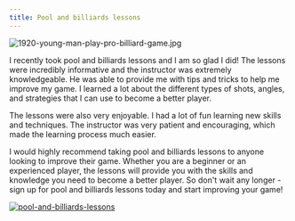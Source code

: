 ```yaml
---
title: Pool and billiards lessons
---
```


![1920-young-man-play-pro-billiard-game.jpg](/1920-young-man-play-pro-billiard-game.jpg)

I recently took pool and billiards lessons and I am so glad I did! The lessons were incredibly informative and the instructor was extremely knowledgeable. He was able to provide me with tips and tricks to help me improve my game. I learned a lot about the different types of shots, angles, and strategies that I can use to become a better player.

The lessons were also very enjoyable. I had a lot of fun learning new skills and techniques. The instructor was very patient and encouraging, which made the learning process much easier.

I would highly recommend taking pool and billiards lessons to anyone looking to improve their game. Whether you are a beginner or an experienced player, the lessons will provide you with the skills and knowledge you need to become a better player. So don't wait any longer - sign up for pool and billiards lessons today and start improving your game!

[![pool-and-billiards-lessons](<https://dabuttonfactory.com/button.png?t=CHECK+SERVICE&f=Noto+Sans-Bold&ts=26&tc=fff&hp=45&vp=20&c=11&bgt=unicolored&bgc=4bd42f>)](<https://londonexpertfinder.com/link>)